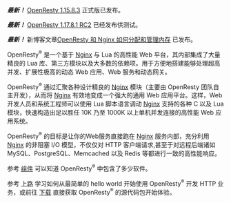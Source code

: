 <!---
    @title         OpenResty®
    @creator       Yichun Zhang
    @created       2011-06-21 04:03 GMT
--->

***最新！*** [OpenResty 1.15.8.3](ann-1015008003.html) 正式版已发布。

***最新！*** [OpenResty 1.17.8.1 RC2](ann-1017008001rc2.html) 已经发布供测试。

***最新！*** 新博客文章[OpenResty 和 Nginx 如何分配和管理内存](https://blog.openresty.com.cn/cn/how-or-alloc-mem/) 已发布。

OpenResty<sup>&reg;</sup> 是一个基于 [Nginx](nginx.html) 与 Lua 的高性能 Web 平台，其内部集成了大量精良的
Lua 库、第三方模块以及大多数的依赖项。用于方便地搭建能够处理超高并发、扩展性极高的动态
Web 应用、Web 服务和动态网关。

OpenResty<sup>&reg;</sup> 通过汇聚各种设计精良的 [Nginx](nginx.html) 模块（主要由
OpenResty 团队自主开发），从而将 [Nginx](nginx.html) 有效地变成一个强大的通用
Web 应用平台。这样，Web 开发人员和系统工程师可以使用 Lua
脚本语言调动 [Nginx](nginx.html) 支持的各种 C 以及 Lua 模块，快速构造出足以胜任 10K
乃至 1000K 以上单机并发连接的高性能 Web 应用系统。

OpenResty<sup>&reg;</sup> 的目标是让你的Web服务直接跑在 [Nginx](nginx.html) 服务内部，充分利用
[Nginx](nginx.html) 的非阻塞 I/O 模型，不仅仅对 HTTP 客户端请求,甚至于对远程后端诸如
MySQL、PostgreSQL、Memcached 以及 Redis 等都进行一致的高性能响应。

参考 [组件](components.html) 可以知道 OpenResty<sup>&reg;</sup> 中包含了多少软件。

参考 [上路](getting-started.html) 学习如何从最简单的 hello world
开始使用 OpenResty<sup>&reg;</sup> 开发 HTTP 业务，或前往  [下载](download.html) 直接获取
OpenResty<sup>&reg;</sup> 的源代码包开始体验。
